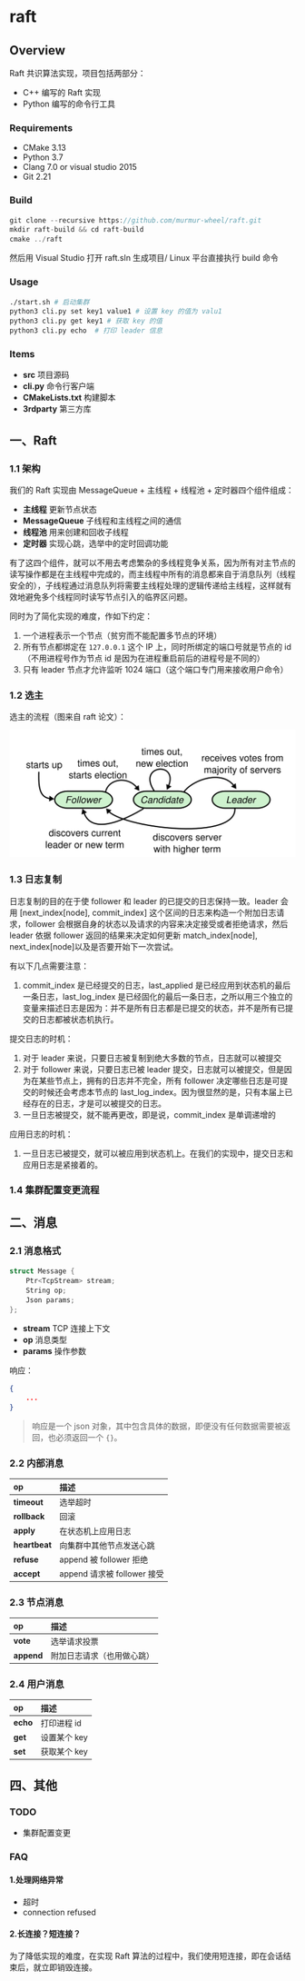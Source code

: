 # raft

## Overview

Raft 共识算法实现，项目包括两部分：

- C++ 编写的 Raft 实现
- Python 编写的命令行工具

### Requirements

- CMake 3.13
- Python 3.7
- Clang 7.0 or visual studio 2015
- Git 2.21

### Build

```cpp
git clone --recursive https://github.com/murmur-wheel/raft.git
mkdir raft-build && cd raft-build
cmake ../raft
```

然后用 Visual Studio 打开 raft.sln 生成项目/ Linux 平台直接执行 build 命令

### Usage

```bash
./start.sh # 启动集群
python3 cli.py set key1 value1 # 设置 key 的值为 valu1
python3 cli.py get key1 # 获取 key 的值
python3 cli.py echo  # 打印 leader 信息
```

### Items

- **src** 项目源码
- **cli.py** 命令行客户端
- **CMakeLists.txt** 构建脚本
- **3rdparty** 第三方库

## 一、Raft

### 1.1 架构

我们的 Raft 实现由 MessageQueue + 主线程 + 线程池 + 定时器四个组件组成：

- **主线程** 更新节点状态
- **MessageQueue** 子线程和主线程之间的通信
- **线程池** 用来创建和回收子线程
- **定时器** 实现心跳，选举中的定时回调功能

有了这四个组件，就可以不用去考虑繁杂的多线程竞争关系，因为所有对主节点的读写操作都是在主线程中完成的，而主线程中所有的消息都来自于消息队列（线程安全的），子线程通过消息队列将需要主线程处理的逻辑传递给主线程，这样就有效地避免多个线程同时读写节点引入的临界区问题。

同时为了简化实现的难度，作如下约定：

1. 一个进程表示一个节点（贫穷而不能配置多节点的环境）
2. 所有节点都绑定在 `127.0.0.1` 这个 IP 上，同时所绑定的端口号就是节点的 id（不用进程号作为节点 id 是因为在进程重启前后的进程号是不同的）
3. 只有 leader 节点才允许监听 1024 端口（这个端口专门用来接收用户命令）

### 1.2 选主

选主的流程（图来自 raft 论文）：

![flow](/images/flow.png)

### 1.3 日志复制

日志复制的目的在于使 follower 和 leader 的已提交的日志保持一致。leader 会用 [next_index[node], commit_index] 这个区间的日志来构造一个附加日志请求，follower 会根据自身的状态以及请求的内容来决定接受或者拒绝请求，然后 leader 依据 follower 返回的结果来决定如何更新 match_index[node], next_index[node]以及是否要开始下一次尝试。

有以下几点需要注意：

1. commit_index 是已经提交的日志，last_applied 是已经应用到状态机的最后一条日志，last_log_index 是已经固化的最后一条日志，之所以用三个独立的变量来描述日志是因为：并不是所有日志都是已提交的状态，并不是所有已提交的日志都被状态机执行。

提交日志的时机：

1. 对于 leader 来说，只要日志被复制到绝大多数的节点，日志就可以被提交
2. 对于 follower 来说，只要日志已被 leader 提交，日志就可以被提交，但是因为在某些节点上，拥有的日志并不完全，所有 follower 决定哪些日志是可提交的时候还会考虑本节点的 last_log_index。因为很显然的是，只有本届上已经存在的日志，才是可以被提交的日志。
3. 一旦日志被提交，就不能再更改，即是说，commit_index 是单调递增的

应用日志的时机：

1. 一旦日志已被提交，就可以被应用到状态机上。在我们的实现中，提交日志和应用日志是紧接着的。

### 1.4 集群配置变更流程

## 二、消息

### 2.1 消息格式

```cpp
struct Message {
    Ptr<TcpStream> stream;
    String op;
    Json params;
};
```

- **stream** TCP 连接上下文
- **op** 消息类型
- **params** 操作参数

响应：

```json
{
    ...
}
```

> 响应是一个 json 对象，其中包含具体的数据，即便没有任何数据需要被返回，也必须返回一个 `{}`。

### 2.2 内部消息

|op|描述|
|:-|:-|
|**timeout**|选举超时|
|**rollback**|回滚|
|**apply**|在状态机上应用日志|
|**heartbeat**|向集群中其他节点发送心跳|
|**refuse**|append 被 follower 拒绝|
|**accept**|append 请求被 follower 接受|

### 2.3 节点消息

|op|描述|
|:-|:-|
|**vote**|选举请求投票|
|**append**|附加日志请求（也用做心跳）|

### 2.4 用户消息

|op|描述|
|:-|:-|
|**echo**|打印进程 id|
|**get**|设置某个 key|
|**set**|获取某个 key|

## 四、其他

### TODO

- 集群配置变更

### FAQ

#### **1.处理网络异常**

- 超时
- connection refused

#### **2.长连接？短连接？**

为了降低实现的难度，在实现 Raft 算法的过程中，我们使用短连接，即在会话结束后，就立即销毁连接。
